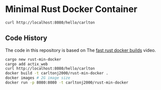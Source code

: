 # Minimal Rust Docker Container

```bash
curl http://localhost:8080/hello/carlton
```

## Code History

The code in this repository is based on The
[fast rust docker builds](https://youtu.be/xuqolj01D7M)
video.

```bash
cargo new rust-min-docker
cargo add actix_web
curl http://localhost:8080/hello/carlton
docker build -t carltonj2000/rust-min-docker .
docker images # 2G image size
docker run -p 8080:8080 -t carltonj2000/rust-min-docker
```
